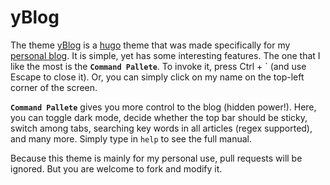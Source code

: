# yBlog

The theme [yBlog](https://coderyihaowang.github.io/yblog) is a [hugo](https://gohugo.io) theme that was made specifically for my [personal blog](https://coderyihaowang.github.io). It is simple, yet has some interesting features. The one that I like the most is the **`Command Pallete`**. To invoke it, press Ctrl + ` (and use Escape to close it). Or, you can simply click on my name on the top-left corner of the screen.

**`Command Pallete`** gives you more control to the blog (hidden power!). Here, you can toggle dark mode, decide whether the top bar should be sticky, switch among tabs, searching key words in all articles (regex supported), and many more. Simply type in `help` to see the full manual.

Because this theme is mainly for my personal use, pull requests will be ignored. But you are welcome to fork and modify it.